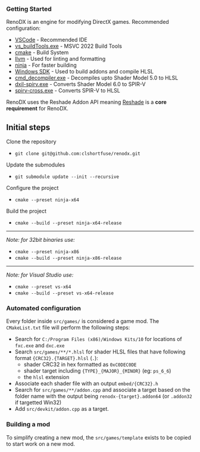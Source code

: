 ### Getting Started

RenoDX is an engine for modifying DirectX games. Recommended configuration:

* [VSCode](https://code.visualstudio.com/) - Recommended IDE
* [vs_buildTools.exe](https://aka.ms/vs/17/release/vs_BuildTools.exe) - MSVC 2022 Build Tools
* [cmake](https://cmake.org/download/) - Build System
* [llvm](https://github.com/llvm/llvm-project/releases/) - Used for linting and formatting
* [ninja](https://github.com/ninja-build/ninja/wiki/Pre-built-Ninja-packages) - For faster building
* [Windows SDK](https://developer.microsoft.com/en-us/windows/downloads/windows-sdk/) - Used to build addons and compile HLSL
* [cmd_decompiler.exe](https://github.com/bo3b/3Dmigoto/releases/tag/1.3.16) - Decompiles upto Shader Model 5.0 to HLSL
* [dxil-spirv.exe](https://github.com/HansKristian-Work/dxil-spirv) - Converts Shader Model 6.0 to SPIR-V
* [spirv-cross.exe](https://github.com/KhronosGroup/SPIRV-Cross) - Converts SPIR-V to HLSL

RenoDX uses the Reshade Addon API meaning [Reshade](https://reshade.me/) is a **core requirement** for RenoDX.

## Initial steps

Clone the repository 

* `git clone git@github.com:clshortfuse/renodx.git`

Update the submodules

* `git submodule update --init --recursive`

Configure the project

* `cmake --preset ninja-x64`

Build the project

* `cmake --build --preset ninja-x64-release`

----------------

*Note: for 32bit binaries use:*

* `cmake --preset ninja-x86`
* `cmake --build --preset ninja-x86-release`

----------------

*Note: for Visual Studio use:*

* `cmake --preset vs-x64`
* `cmake --build --preset vs-x64-release`


### Automated configuration

Every folder inside `src/games/` is considered a game mod. The `CMakeList.txt` file will perform the following steps:

* Search for `C:/Program Files (x86)/Windows Kits/10` for locations of `fxc.exe` and `dxc.exe`
* Search `src/games/**/*.hlsl` for shader HLSL files that have following format `{CRC32}.{TARGET}.hlsl` (`.`):
  * shader CRC32 in hex formatted as `0xC0DEC0DE`
  * shader target including `{TYPE}_{MAJOR}_{MINOR}` (eg: `ps_6_6`)
  * the `hlsl` extension
* Associate each shader file with an output `embed/{CRC32}.h`
* Search for `src/games/**/addon.cpp` and associate a target based on the folder name with the output being `renodx-{target}.addon64` (or `.addon32` if targetted Win32)
* Add `src/devkit/addon.cpp` as a target.


### Building a mod

To simplify creating a new mod, the `src/games/template` exists to be copied to start work on a new mod.
